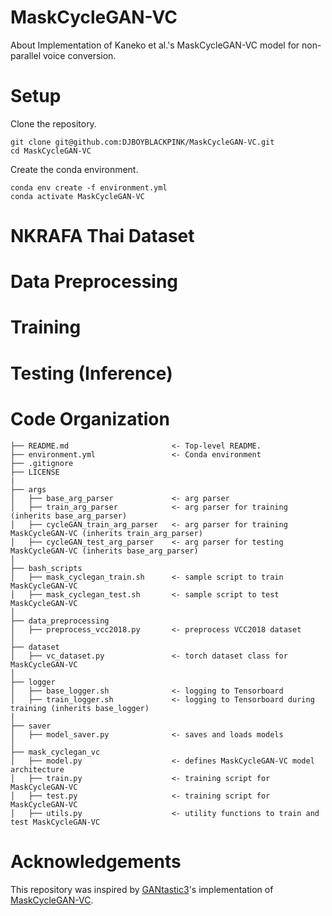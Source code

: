 # MaskCycleGAN-VC
About  Implementation of Kaneko et al.'s MaskCycleGAN-VC model for non-parallel voice conversion.


# Setup
Clone the repository.

```
git clone git@github.com:DJBOYBLACKPINK/MaskCycleGAN-VC.git
cd MaskCycleGAN-VC
```

Create the conda environment.
```
conda env create -f environment.yml
conda activate MaskCycleGAN-VC
```

# NKRAFA Thai Dataset

# Data Preprocessing

# Training

# Testing (Inference)

# Code Organization
```
├── README.md                       <- Top-level README.
├── environment.yml                 <- Conda environment
├── .gitignore
├── LICENSE
|
├── args
│   ├── base_arg_parser             <- arg parser
│   ├── train_arg_parser            <- arg parser for training (inherits base_arg_parser)
│   ├── cycleGAN_train_arg_parser   <- arg parser for training MaskCycleGAN-VC (inherits train_arg_parser)
│   ├── cycleGAN_test_arg_parser    <- arg parser for testing MaskCycleGAN-VC (inherits base_arg_parser)
│
├── bash_scripts
│   ├── mask_cyclegan_train.sh      <- sample script to train MaskCycleGAN-VC
│   ├── mask_cyclegan_test.sh       <- sample script to test MaskCycleGAN-VC
│
├── data_preprocessing
│   ├── preprocess_vcc2018.py       <- preprocess VCC2018 dataset
│
├── dataset
│   ├── vc_dataset.py               <- torch dataset class for MaskCycleGAN-VC
│
├── logger
│   ├── base_logger.sh              <- logging to Tensorboard
│   ├── train_logger.sh             <- logging to Tensorboard during training (inherits base_logger)
│
├── saver
│   ├── model_saver.py              <- saves and loads models
│
├── mask_cyclegan_vc
│   ├── model.py                    <- defines MaskCycleGAN-VC model architecture
│   ├── train.py                    <- training script for MaskCycleGAN-VC
│   ├── test.py                     <- training script for MaskCycleGAN-VC
│   ├── utils.py                    <- utility functions to train and test MaskCycleGAN-VC

```

# Acknowledgements
This repository was inspired by [GANtastic3](https://github.com/GANtastic3)'s implementation of [MaskCycleGAN-VC](https://github.com/GANtastic3/MaskCycleGAN-VC).
